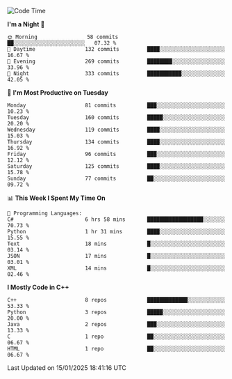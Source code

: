 <!--START_SECTION:waka-->
![Code Time](http://img.shields.io/badge/Code%20Time-248%20hrs%2058%20mins-blue)

**I'm a Night 🦉** 

```text
🌞 Morning                58 commits          ██░░░░░░░░░░░░░░░░░░░░░░░   07.32 % 
🌆 Daytime                132 commits         ████░░░░░░░░░░░░░░░░░░░░░   16.67 % 
🌃 Evening                269 commits         ████████░░░░░░░░░░░░░░░░░   33.96 % 
🌙 Night                  333 commits         ███████████░░░░░░░░░░░░░░   42.05 % 
```
📅 **I'm Most Productive on Tuesday** 

```text
Monday                   81 commits          ███░░░░░░░░░░░░░░░░░░░░░░   10.23 % 
Tuesday                  160 commits         █████░░░░░░░░░░░░░░░░░░░░   20.20 % 
Wednesday                119 commits         ████░░░░░░░░░░░░░░░░░░░░░   15.03 % 
Thursday                 134 commits         ████░░░░░░░░░░░░░░░░░░░░░   16.92 % 
Friday                   96 commits          ███░░░░░░░░░░░░░░░░░░░░░░   12.12 % 
Saturday                 125 commits         ████░░░░░░░░░░░░░░░░░░░░░   15.78 % 
Sunday                   77 commits          ██░░░░░░░░░░░░░░░░░░░░░░░   09.72 % 
```


📊 **This Week I Spent My Time On** 

```text
💬 Programming Languages: 
C#                       6 hrs 58 mins       ██████████████████░░░░░░░   70.73 % 
Python                   1 hr 31 mins        ████░░░░░░░░░░░░░░░░░░░░░   15.55 % 
Text                     18 mins             █░░░░░░░░░░░░░░░░░░░░░░░░   03.14 % 
JSON                     17 mins             █░░░░░░░░░░░░░░░░░░░░░░░░   03.01 % 
XML                      14 mins             █░░░░░░░░░░░░░░░░░░░░░░░░   02.46 % 
```

**I Mostly Code in C++** 

```text
C++                      8 repos             █████████████░░░░░░░░░░░░   53.33 % 
Python                   3 repos             █████░░░░░░░░░░░░░░░░░░░░   20.00 % 
Java                     2 repos             ███░░░░░░░░░░░░░░░░░░░░░░   13.33 % 
C                        1 repo              ██░░░░░░░░░░░░░░░░░░░░░░░   06.67 % 
HTML                     1 repo              ██░░░░░░░░░░░░░░░░░░░░░░░   06.67 % 
```




 Last Updated on 15/01/2025 18:41:16 UTC
<!--END_SECTION:waka-->

